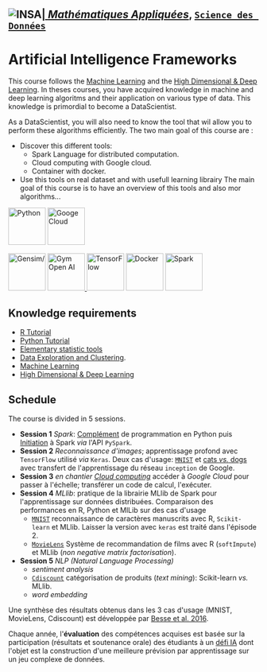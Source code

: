 ## <a href="http://www.insa-toulouse.fr/" ><img src="http://www.math.univ-toulouse.fr/~besse/Wikistat/Images/Logo_INSAvilletoulouse-RVB.png" style="float:left; max-width: 80px; display: inline" alt="INSA"/> |  [*Mathématiques Appliquées*](http://www.math.insa-toulouse.fr/fr/index.html), [`Science des Données`](http://www.math.insa-toulouse.fr/fr/enseignement.html) 

# Artificial Intelligence Frameworks

This course follows the [Machine Learning](https://github.com/wikistat/Apprentissage) and the [High Dimensional & Deep Learning](https://github.com/wikistat/High-Dimensional-Deep-Learning). In theses courses, you have acquired knowledge in machine and deep learning algoritms and their application on various type of data. This knowledge is primordial to become a DataScientist. 

As a DataScientist, you will also need to know the tool that wil allow you to perform these algorithms efficiently.
The two main goal of this course are : 
   * Discover this different tools:
      * Spark Language for distributed computation.
      * Cloud computing with Google cloud.
      * Container with docker.
   * Use this tools on real dataset and with usefull learning librairy
The main goal of this course is to have an overview of this tools and also mor algorithms...






<a href="https://www.python.org/"><img src="https://upload.wikimedia.org/wikipedia/commons/thumb/f/f8/Python_logo_and_wordmark.svg/390px-Python_logo_and_wordmark.svg.png" height="75" alt="Python"/></a> <a href="https://cloud.google.com/gcp/?utm_source=google&utm_medium=cpc&utm_campaign=emea-fr-all-en-dr-bkws-all-all-trial-e-gcp-1003963&utm_content=text-ad-none-any-DEV_c-CRE_167374210213-ADGP_Hybrid%20%7C%20AW%20SEM%20%7C%20BKWS%20~%20EXA_1:1_FR_EN_General_Cloud_TOP_google%20cloud%20platform-KWID_43700016295756942-kwd-26415313501-userloc_9055236&utm_term=KW_google%20cloud%20platform-ST_google%20cloud%20platform&ds_rl=1242853&ds_rl=1245734&ds_rl=1245734&gclid=EAIaIQobChMIvaa_9OmL4gIVFeaaCh3jnQIfEAAYASAAEgJyp_D_BwE"><img src="https://cloud.google.com/_static/38e39c36bd/images/cloud/cloud-logo.svg" height="75" alt="Googe Cloud"/></a> 

 <a href="https://radimrehurek.com/gensim/"><img src="https://radimrehurek.com/gensim/_static/images/gensim.png" height="75" alt=Gensim/></a>    <a href="https://gym.openai.com/"><img src="https://gym.openai.com/assets/dist/home/header/home-icon-54c30e2345.svg" height="75" alt="Gym Open AI"/> </a> <a href="https://www.tensorflow.org/"><img src="https://avatars0.githubusercontent.com/u/15658638?s=200&v=4" height="75" alt="TensorFlow"/></a>   <a href="https://www.docker.com"><img src="https://www.docker.com/sites/default/files/social/docker_facebook_share.png" height="75" alt="Docker"/></a>    <a href="http://spark.apache.org/"><img src="https://spark.apache.org/images/spark-logo-trademark.png" height="75" alt="Spark"/> </a> 

## Knowledge requirements

- [R Tutorial](https://github.com/wikistat/Intro-R)
- [Python Tutorial](https://github.com/wikistat/Intro-Python)
- [Elementary statistic tools](https://github.com/wikistat/StatElem)
- [Data Exploration and Clustering](https://github.com/wikistat/Exploration). 
- [Machine Learning](https://github.com/wikistat/Apprentissage)
- [High Dimensional & Deep Learning](https://github.com/wikistat/High-Dimensional-Deep-Learning)


## Schedule

The course is divided in 5 sessions.

- **Session 1** *Spark*: [Complément](https://github.com/wikistat/Intro-Python/blob/master/Cal4-PythonProg.ipynb) de programmation en Python puis [Initiation](https://github.com/wikistat/Intro-PySpark) à Spark *via* l'API `PySpark`.
- **Session 2** *Reconnaissance d'images*; apprentissage profond avec `TensorFlow` utilisé *via* `Keras`. Deux cas d'usage: [`MNIST`](https://github.com/wikistat/Ateliers-Big-Data/tree/master/MNIST) et [cats *vs.* dogs](https://github.com/wikistat/Ateliers-Big-Data/tree/master/CatsVSDogs) avec transfert de l'apprentissage du  réseau `inception` de Google. 
- **Session 3** *en chantier* [*Cloud computing*]() accéder à *Google Cloud* pour passer à l'échelle; transférer un code de calcul, l'exécuter.
- **Session 4** *MLlib*: pratique de la librairie MLlib de Spark pour l'apprentissage sur données distribuées. Comparaison des performances en R, Python et MlLib sur des cas d'usage
   - [`MNIST`](https://github.com/wikistat/Ateliers-Big-Data/tree/master/MNIST) reconnaissance de caractères manuscrits avec R, `Scikit-learn` et MLlib. Laisser la version avec `keras` est traité dans l'épisode 2.
   - [`MovieLens`](https://github.com/wikistat/Ateliers-Big-Data/tree/master/MovieLens) Système de recommandation de films avec R (`softImpute`) et MLlib (*non negative matrix factorisation*).
- **Session 5** *NLP (Natural Language Processing)*
   - *sentiment analysis*
   - [`Cdiscount`](https://github.com/wikistat/Ateliers-Big-Data/tree/master/Cdiscount) catégorisation de produits (*text mining*): Scikit-learn *vs.* MLlib.
   - *word embedding*

Une synthèse des résultats obtenus dans les 3 cas d'usage (MNIST, MovieLens, Cdiscount) est développée par [Besse et al. 2016](https://hal.archives-ouvertes.fr/hal-01350099).

Chaque année, l'**évaluation** des compétences acquises est basée sur la participation (résultats et soutenance orale) des étudiants à un [défi IA](https://defi-ia.insa-toulouse.fr/) dont l'objet est la construction d'une meilleure prévision par apprentissage sur un jeu complexe de données.



